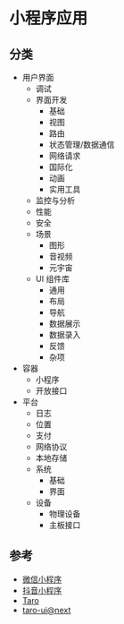 # 小程序应用

## 分类

- 用户界面
  - 调试
  - 界面开发
    - 基础
    - 视图
    - 路由
    - 状态管理/数据通信
    - 网络请求
    - 国际化
    - 动画
    - 实用工具
  - 监控与分析
  - 性能
  - 安全
  - 场景
    - 图形
    - 音视频
    - 元宇宙
  - UI 组件库
    - 通用
    - 布局
    - 导航
    - 数据展示
    - 数据录入
    - 反馈
    - 杂项
- 容器
  - 小程序
  - 开放接口
- 平台
  - 日志
  - 位置
  - 支付
  - 网络协议
  - 本地存储
  - 系统
    - 基础
    - 界面
  - 设备
    - 物理设备
    - 主板接口

## 参考

- [微信小程序](https://developers.weixin.qq.com/miniprogram/dev/framework/)
- [抖音小程序](https://developer.open-douyin.com/docs/resource/zh-CN/mini-app/introduction/usage-guide)
- [Taro](https://taro-docs.jd.com/docs/)
- [taro-ui@next](https://taro-ui.jd.com/#/docs/introduction)